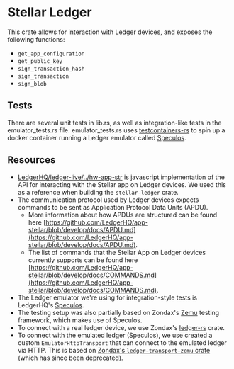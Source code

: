 # Stellar Ledger

This crate allows for interaction with Ledger devices, and exposes the following functions:

- `get_app_configuration`
- `get_public_key`
- `sign_transaction_hash`
- `sign_transaction`
- `sign_blob`

## Tests

There are several unit tests in lib.rs, as well as integration-like tests in the emulator_tests.rs file. emulator_tests.rs uses [testcontainers-rs](https://github.com/testcontainers/testcontainers-rs) to spin up a docker container running a Ledger emulator called [Speculos](https://github.com/LedgerHQ/speculos).

## Resources

- [LedgerHQ/ledger-live/../hw-app-str](https://github.com/LedgerHQ/ledger-live/tree/develop/libs/ledgerjs/packages/hw-app-str) is javascript implementation of the API for interacting with the Stellar app on Ledger devices. We used this as a reference when building the `stellar-ledger` crate.
- The communication protocol used by Ledger devices expects commands to be sent as Application Protocol Data Units (APDU).
  - More information about how APDUs are structured can be found here [https://github.com/LedgerHQ/app-stellar/blob/develop/docs/APDU.md](https://github.com/LedgerHQ/app-stellar/blob/develop/docs/APDU.md).
  - The list of commands that the Stellar App on Ledger devices currently supports can be found here [https://github.com/LedgerHQ/app-stellar/blob/develop/docs/COMMANDS.md](https://github.com/LedgerHQ/app-stellar/blob/develop/docs/COMMANDS.md).
- The Ledger emulator we're using for integration-style tests is LedgerHQ's [Speculos](https://github.com/LedgerHQ/speculos).
- The testing setup was also partially based on Zondax's [Zemu](https://github.com/Zondax/zemu) testing framework, which makes use of Speculos.
- To connect with a real ledger device, we use Zondax's [ledger-rs](https://github.com/Zondax/ledger-rs) crate.
- To connect with the emulated ledger (Speculos), we use created a custom `EmulatorHttpTransport` that can connect to the emulated ledger via HTTP. This is based on [Zondax's `ledger-transport-zemu` crate](https://github.com/Zondax/ledger-rs/blob/20e2a2076d799d449ff6f07eb0128548b358d9bc/ledger-transport-zemu) (which has since been deprecated).
